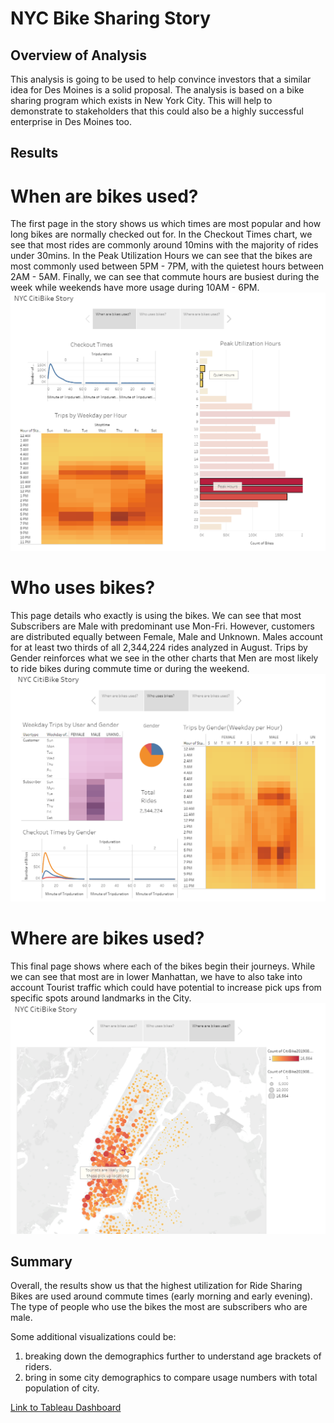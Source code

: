 # NYC Bike Sharing Story

## Overview of Analysis
This analysis is going to be used to help convince investors that a similar idea for Des Moines is a solid proposal. The analysis is based on a bike sharing program which exists in New York City. This will help to demonstrate to stakeholders that this could also be a highly successful enterprise in Des Moines too.

## Results

# When are bikes used?
The first page in the story shows us which times are most popular and how long bikes are normally checked out for.
In the Checkout Times chart, we see that most rides are commonly around 10mins with the majority of rides under 30mins. In the Peak Utilization Hours we can see that the bikes are most commonly used between 5PM - 7PM, with the quietest hours between 2AM - 5AM. Finally, we can see that commute hours are busiest during the week while weekends have more usage during 10AM - 6PM.
<img src = 'Resources/StoryPg1.png'/>

# Who uses bikes?
This page details who exactly is using the bikes. We can see that most Subscribers are Male with predominant use Mon-Fri. However, customers are distributed equally between Female, Male and Unknown. Males account for at least two thirds of all 2,344,224 rides analyzed in August. Trips by Gender reinforces what we see in the other charts that Men are most likely to ride bikes during commute time or during the weekend. 
<img src = 'Resources/StoryPg2.png'/>

# Where are bikes used?
This final page shows where each of the bikes begin their journeys. While we can see that most are in lower Manhattan, we have to also take into account Tourist traffic which could have potential to increase pick ups from specific spots around landmarks in the City.
<img src = 'Resources/StoryPg3.png'/>

## Summary
Overall, the results show us that the highest utilization for Ride Sharing Bikes are used around commute times (early morning and early evening). The type of people who use the bikes the most are subscribers who are male. 

Some additional visualizations could be:
1. breaking down the demographics further to understand age brackets of riders.
2. bring in some city demographics to compare usage numbers with total population of city. 

[Link to Tableau Dashboard](https://public.tableau.com/app/profile/jerry8146/viz/BikeSharingStory_16333116376420/NYCCitiBikeStory "Link to Tableau Dashboard")